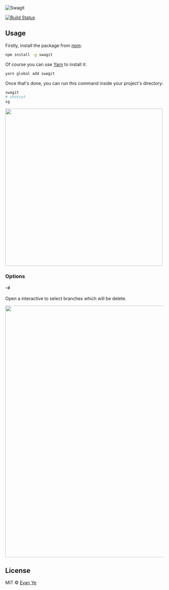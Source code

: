 ![Swagit](https://i.imgur.com/kYSEMFD.png)

[![Build Status](https://travis-ci.com/jigsawye/swagit.svg?branch=master)](https://travis-ci.com/jigsawye/swagit)

## Usage

Firstly, install the package from [npm](https://npmjs.com/release):

```bash
npm install -g swagit
```

Of course you can use [Yarn](https://yarnpkg.com/en/) to install it:

```bash
yarn global add swagit
```

Once that's done, you can run this command inside your project's directory:

```bash
swagit
# shotcut
sg
```

<img src="https://i.imgur.com/lZE5CG1.gif" width="500">

### Options

#### `-d`

Open a interactive to select branches which will be delete.

<img src="https://i.imgur.com/8Vk1yqS.gif" width="800">

## License

MIT © [Evan Ye](https://github.com/jigsawye)

